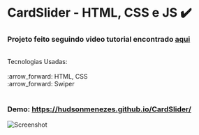 # CardSlider - HTML, CSS e JS :heavy_check_mark:

### Projeto feito seguindo video tutorial encontrado [aqui](https://www.youtube.com/watch?v=K_Ru5IsVm-A)
<br>
Tecnologias Usadas:<br><br>
:arrow_forward: HTML, CSS<br>
:arrow_forward: Swiper<br><br>

### Demo: https://hudsonmenezes.github.io/CardSlider/

![Screenshot](https://user-images.githubusercontent.com/99617992/183146946-5bcc8c07-30ea-4345-a94c-c01d42847709.png)
